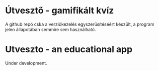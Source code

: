 # Útvesztő - gamifikált kvíz

A github repó cska a verziókezelés egyszerűsítéséért készült, a program jelen állapotában semmire sem 
használható.

# Utveszto - an educational app

Under development.
